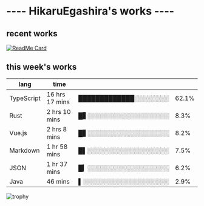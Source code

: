 # ---- HikaruEgashira's works ----

## recent works

[![ReadMe Card](https://github-readme-stats.vercel.app/api/pin/?username=twin-te&repo=twinte-front)](https://github.com/twin-te/twinte-front)

## this week's works

| lang        | time           |                       |        |
| ----------- | -------------- | --------------------- | ------ |
| TypeScript  | 16 hrs 17 mins | █████████████░░░░░░░░ |  62.1% |
| Rust        | 2 hrs 10 mins  | █▋░░░░░░░░░░░░░░░░░░░ |   8.3% |
| Vue.js      | 2 hrs 8 mins   | █▋░░░░░░░░░░░░░░░░░░░ |   8.2% |
| Markdown    | 1 hr 58 mins   | █▌░░░░░░░░░░░░░░░░░░░ |   7.5% |
| JSON        | 1 hr 37 mins   | █▎░░░░░░░░░░░░░░░░░░░ |   6.2% |
| Java        | 46 mins        | ▌░░░░░░░░░░░░░░░░░░░░ |   2.9% |

![trophy](https://github-profile-trophy.vercel.app/?username=HikaruEgashira&theme=onedark)
